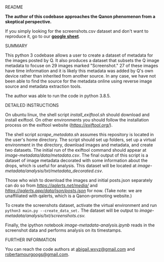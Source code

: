 README

**The author of this codebase approaches the Qanon phenomenon from a skeptical perspective.**  

If you simply looking for the screenshots.csv dataset and don't want to reproduce it, go to our **[google sheet](https://docs.google.com/spreadsheets/d/1LeoQXElOCD6DJfttVtKhtuvBsTBUecjAT3T8rJnwT6M/edit#gid=1242347935)**.

SUMMARY 

This python 3 codebase allows a user to create a dataset of metadata for the images posted by Q. It also produces a dataset that subsets the Q image metadata to focuse on 29 images marked "Screenshot." 27 of these images have time information and it is likely this metadata was added by Q's own device rather than inherited from another source. In any case, we have not been able to find the source for the metadata online using reverse image source and metadata extraction tools.

The author was able to run the code in python 3.8.5.

DETAILED INSTRUCTIONS

On ubuntu linux, the shell script *install_exiftool.sh* should download and install exiftool.  On other environments you should follow the installation process on the exiftool website (*https://exiftool.org/*).

The shell script *scrape_metadata.sh* assumes this repository is located in the user's home directory.  The script should set up folders, set up a virtual environment in the directory, download images and metadata, and create two datasets.  The initial run of the exiftool command should appear at *image-metadata/data/metadata.csv*. The final output of this script is a dataset of image metadata decorated with some information about the drops, which is useful for analysis.  This dataset will be located at *image-metadata/analysis/txt/metadata_decorated.csv*.

Those who wish to download the images and initial posts.json separately can do so from *https://qalerts.net/media/*and *https://qalerts.app/data/json/posts.json* for now.  (Take note: we are unaffiliated with qalerts, which is a Qanon-promoting website.)

To create the screenshots dataset, activate the virtual environment and run `python3 main.py --create_data_set.` The dataset will be output to *image-metadata/analysis/txt/screenshots.csv.*

Finally, the ipython notebook *image-metadata-analysis.ipynb* reads in the screenshot data and performs analysis on its timestamps.

FURTHER INFORMATION

You can reach the code authors at abigail.wxyz@gmail.com and robertamourgoogs@gmail.com.
